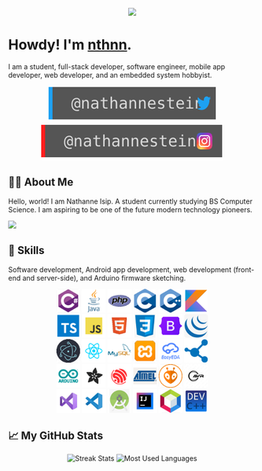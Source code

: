 <p align="center">
	<img src="nthnn-circle.gif" width="200" />
</p>

# Howdy! I'm [nthnn](https://nthnn.github.io).

I am a student, full-stack developer, software engineer, mobile app developer, web developer, and an embedded system hobbyist.

<div align="center">
	<a target="_blank" href="https://twitter.com/nathannestein"><img src="assets/btn-twitter.svg" /></a>
	<a target="_blank" href="https://www.instagram.com/nathannestein/"><img src="assets/btn-instagram.svg" /></a>
</div>


## 👨‍💻 About Me

Hello, world! I am Nathanne Isip. A student currently studying BS Computer Science. I am aspiring to be one of the future modern technology pioneers.

<a href="#"><img src="https://komarev.com/ghpvc/?username=nthnn&label=Profile%20Visits" /></a>

## 🧬 Skills

Software development, Android app development, web development (front-end and server-side), and Arduino firmware sketching.

<p align="center">
	<a href="https://learn.microsoft.com/en-us/dotnet/csharp/"><img src="assets/ic-csharp.png" width="48" /></a>
	<a href="https://www.java.com/en/"><img src="assets/ic-java.png" width="48" /></a>
	<a href="https://www.php.net"><img src="assets/ic-php.png" width="48" /></a>
	<a href="https://www.iso.org/standard/74528.html"><img src="assets/ic-clang.png" width="48" /></a>
	<a href="https://cplusplus.com/"><img src="assets/ic-cpp.png" width="48" /></a>
	<a href="https://kotlinlang.org"><img src="assets/ic-kotlin.png" width="48" /></a>
	<br/>
	<a href="https://www.typescriptlang.org"><img src="assets/ic-typescript.png" width="48" /></a>
	<a href="https://www.javascript.com"><img src="assets/ic-js.png" width="48" /></a>
	<a href="https://html5.org"><img src="assets/ic-html5.png" width="48" /></a>
	<a href="https://www.css3.com"><img src="assets/ic-css3.png" width="48" /></a>
	<a href="https://getbootstrap.com"><img src="assets/ic-bootstrap.png" width="48" /></a>
	<a href="https://jquery.com"><img src="assets/ic-jquery.png" width="48" /></a>
	<br/>
	<a href="https://www.electronjs.org"><img src="assets/ic-electronjs.png" width="48" /></a>
	<a href="https://react.dev"><img src="assets/ic-reactjs.png" width="48" /></a>
	<a href="https://www.mysql.com"><img src="assets/ic-mysql.png" width="48" /></a>
	<a href="https://www.apachefriends.org"><img src="assets/ic-xampp.png" width="48" /></a>
	<a href="https://easyeda.com"><img src="assets/ic-easyeda.png" width="48" /></a>
	<a href="https://virtuostaff.com"><img src="assets/ic-virtuostaff.png" width="48" /></a>
	<br/>
	<a href="https://www.arduino.cc"><img src="assets/ic-arduino.png" width="48" /></a>
	<a href="https://www.adafruit.com"><img src="assets/ic-adafruit.png" width="48" /></a>
	<a href="https://www.espressif.com"><img src="assets/ic-espressif.png" width="48" /></a>
	<a href="https://www.microchip.com"><img src="assets/ic-atmel.png" width="48" /></a>
	<a href="https://platformio.org"><img src="assets/ic-platformio.png" width="48" /></a>
	<a href="https://www.microchip.com/en-us/products/microcontrollers-and-microprocessors/8-bit-mcus/avr-mcus"><img src="assets/ic-avr.png" width="48" /></a>
	<br/>
	<a href="https://visualstudio.microsoft.com"><img src="assets/ic-visual-studio.png" width="48" /></a>
	<a href="https://code.visualstudio.com"><img src="assets/ic-visual-studio-code.png" width="48" /></a>
	<a href="https://developer.android.com/studio"><img src="assets/ic-android-studio.png" width="48" /></a>
	<a href="https://www.jetbrains.com/idea/"><img src="assets/ic-intellij.png" width="48" /></a>
	<a href="https://netbeans.apache.org"><img src="assets/ic-netbeans.png" width="48" /></a>
	<a href="https://www.bloodshed.net"><img src="assets/ic-devcpp.png" width="48" /></a>
</p>

## 📈 My GitHub Stats

<div align="center">
	<img alt="Streak Stats" src="https://github-readme-streak-stats.herokuapp.com/?user=nthnn&hide_border=true&show_icons=true&currStreakNum=e9ecef&sideNums=e9ecef&border=272b30&currStreakLabel=e9ecef&background=272b30&sideLabels=e9ecef&dates=7a8288" />
	<img alt="Most Used Languages" src="https://github-readme-stats.vercel.app/api/top-langs/?username=nthnn&layout=compact&theme=onedark&hide_border=true&title_color=e9ecef&text_color=e9ecef&bg_color=272b30&hide=html,css,batchfile" />
</div>